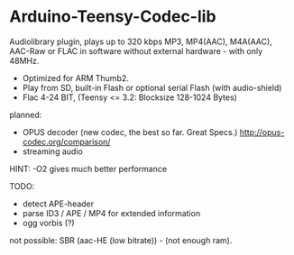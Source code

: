 Arduino-Teensy-Codec-lib
======================

Audiolibrary plugin, plays up to 320 kbps MP3, MP4(AAC), M4A(AAC), AAC-Raw or FLAC in software without external hardware - 
with only 48MHz.

- Optimized for ARM Thumb2.
- Play from SD, built-in Flash or optional serial Flash (with audio-shield)
- Flac 4-24 BIT, (Teensy <= 3.2: Blocksize 128-1024 Bytes)

planned:
 - OPUS decoder (new codec, the best so far. Great Specs.)
   http://opus-codec.org/comparison/
 - streaming audio

 HINT: -O2 gives much better performance
 
 TODO:
 - detect APE-header
 - parse ID3 / APE / MP4 for extended information
 - ogg vorbis (?)
 
 not possible: SBR (aac-HE (low bitrate)) - (not enough ram).

